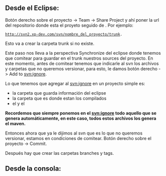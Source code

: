 Desde el Eclipse:
-----------------

Botón derecho sobre el proyecto -&gt; Team -&gt; Share Project y ahí poner la url del repositorio donde esta el proyeto seguido de . Por ejemplo:

[`http://svn2.xp-dev.com/svn/nombre_del_proyecto/trunk`](http://svn2.xp-dev.com/svn/nombre_del_proyecto/trunk)`.`

Esto va a crear la carpeta trunk si no existe.

Este paso nos lleva a la perspectiva Synchronize del eclipse donde tenemos que comitear para guardar en el trunk nuestros sources del proyecto. En este momento, antes de comitear tenemos que indicarle al svn los archivos y carpetas que no queremos versionar, para esto, le damos botón derecho -&gt; Add to <svn:ignore>.

Lo que tenemos que agregar al <svn:ignore> en un proyecto simple es:

-   la carpeta que guarda información del eclipse
-   la carpeta que es donde estan los compilados
-   el y el

**Recordemos que siempre ponemos en el <svn:ignore> todo aquello que se genera automáticamente, en este caso, todos estos archivos los genera el maven.**

Entonces ahora que ya le dijimos al svn que es lo que no queremos versionar, estamos en condiciones de comitear. Botón derecho sobre el proyecto -&gt; Commit.

Después hay que crear las carpetas branches y tags.

Desde la consola:
-----------------
